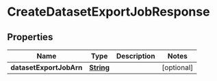 

# CreateDatasetExportJobResponse


## Properties

| Name | Type | Description | Notes |
|------------ | ------------- | ------------- | -------------|
|**datasetExportJobArn** | [**String**](String.md) |  |  [optional] |



